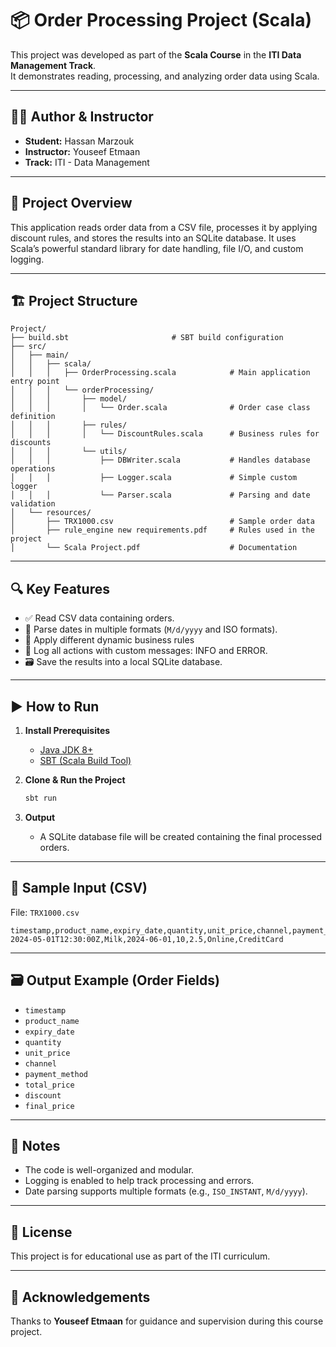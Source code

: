# 📦 Order Processing Project (Scala)

This project was developed as part of the **Scala Course** in the **ITI Data Management Track**.  
It demonstrates reading, processing, and analyzing order data using Scala.

---

## 👨‍🎓 Author & Instructor

- **Student:** Hassan Marzouk  
- **Instructor:** Youseef Etmaan  
- **Track:** ITI - Data Management

---

## 📌 Project Overview

This application reads order data from a CSV file, processes it by applying discount rules, and stores the results into an SQLite database. It uses Scala’s powerful standard library for date handling, file I/O, and custom logging.

---

## 🏗️ Project Structure

```
Project/
├── build.sbt                       # SBT build configuration
├── src/
│   ├── main/
│   │   ├── scala/
│   │   │   ├── OrderProcessing.scala            # Main application entry point
│   │   │   └── orderProcessing/
│   │   │       ├── model/
│   │   │       │   └── Order.scala              # Order case class definition
│   │   │       ├── rules/
│   │   │       │   └── DiscountRules.scala      # Business rules for discounts
│   │   │       └── utils/
│   │   │           ├── DBWriter.scala           # Handles database operations
│   │   │           ├── Logger.scala             # Simple custom logger
│   │   │           └── Parser.scala             # Parsing and date validation
│   └── resources/
│       ├── TRX1000.csv                          # Sample order data
│       ├── rule_engine new requirements.pdf     # Rules used in the project
│       └── Scala Project.pdf                    # Documentation
```

---

## 🔍 Key Features

- ✅ Read CSV data containing orders.
- 📆 Parse dates in multiple formats (`M/d/yyyy` and ISO formats).
- 🧠 Apply different dynamic business rules
- 📝 Log all actions with custom messages: INFO and ERROR.
- 🗃️ Save the results into a local SQLite database.

---

## ▶️ How to Run

1. **Install Prerequisites**
   - [Java JDK 8+](https://adoptopenjdk.net/)
   - [SBT (Scala Build Tool)](https://www.scala-sbt.org/)

2. **Clone & Run the Project**
   ```bash
   sbt run
   ```

3. **Output**
   - A SQLite database file will be created containing the final processed orders.

---

## 🧪 Sample Input (CSV)

File: `TRX1000.csv`

```csv
timestamp,product_name,expiry_date,quantity,unit_price,channel,payment_method
2024-05-01T12:30:00Z,Milk,2024-06-01,10,2.5,Online,CreditCard
```

---

## 🗃️ Output Example (Order Fields)

- `timestamp`
- `product_name`
- `expiry_date`
- `quantity`
- `unit_price`
- `channel`
- `payment_method`
- `total_price`
- `discount`
- `final_price`

---

## 📓 Notes

- The code is well-organized and modular.
- Logging is enabled to help track processing and errors.
- Date parsing supports multiple formats (e.g., `ISO_INSTANT`, `M/d/yyyy`).

---

## 📜 License

This project is for educational use as part of the ITI curriculum.

---

## 🙌 Acknowledgements

Thanks to **Youseef Etmaan** for guidance and supervision during this course project.

